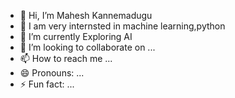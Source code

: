 - 👋 Hi, I’m Mahesh Kannemadugu
- 👀 I am very internsted in machine learning,python
- 🌱 I’m currently Exploring AI
- 💞️ I’m looking to collaborate on ...
- 📫 How to reach me ...
- 😄 Pronouns: ...
- ⚡ Fun fact: ...

<!---
mkannema/mkannema is a ✨ special ✨ repository because its `README.md` (this file) appears on your GitHub profile.
You can click the Preview link to take a look at your changes.
--->
